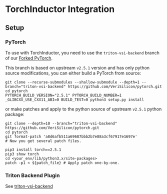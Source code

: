 # TorchInductor Integration

## Setup

### PyTorch

To use with TorchInductor, you need to use the `triton-vsi-backend` branch of our [Forked PyTorch](https://github.com/VeriSilicon/pytorch/tree/triton-vsi-backend).

This branch is based on upstream `v2.5.1` version and has only python source modifications, you can either build a PyTorch from source:

```shell
git clone --recurse-submodules --shallow-submodule --depth=1 --branch="triton-vsi-backend" https://github.com/VeriSilicon/pytorch.git
cd pytorch
PYTORCH_BUILD_VERSION="2.5.1" PYTORCH_BUILD_NUMBER=1 _GLIBCXX_USE_CXX11_ABI=0 BUILD_TEST=0 python3 setup.py install
```

or make patches and apply to the python source of upstream `v2.5.1` python package:

```shell
git clone --depth=10 --branch="triton-vsi-backend" https://github.com/VeriSilicon/pytorch.git
cd pytorch
git format-patch 'a8d6afb511a69687bbb2b7e88a3cf67917e1697e'
# Now you get several patch files.

pip3 install torch==2.5.1
pip3 show torch
cd <your_env/lib/python3.x/site-packages>
patch -p1 < ${patch_file} # Apply patch one-by-one.
```

### Triton Backend Plugin

See [triton-vsi-backend](https://github.com/VeriSilicon/triton-vsi-backend)
